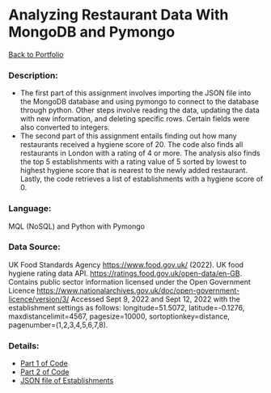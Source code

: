 # Analyzing Restaurant Data With MongoDB and Pymongo
[Back to Portfolio](https://github.com/cindyd97/Data-Analysis-Portfolio-Cindy)

### Description:
- The first part of this assignment involves importing the JSON file into the MongoDB database and using pymongo to connect to the database through python. Other steps involve reading the data, updating the data with new information, and deleting specific rows. Certain fields were also converted to integers.
- The second part of this assignment entails finding out how many restaurants received a hygiene score of 20. The code also finds all restaurants in London with a rating of 4 or more. The analysis also finds the top 5 establishments with a rating value of 5 sorted by lowest to highest hygiene score that is nearest to the newly added restaurant. Lastly, the code retrieves a list of establishments with a hygiene score of 0. 

### Language:
MQL (NoSQL) and Python with Pymongo

### Data Source:
UK Food Standards Agency https://www.food.gov.uk/ (2022). UK food hygiene rating data API. https://ratings.food.gov.uk/open-data/en-GB. Contains public sector information licensed under the Open Government Licence https://www.nationalarchives.gov.uk/doc/open-government-licence/version/3/
Accessed Sept 9, 2022 and Sept 12, 2022 with the establishment settings as follows: longitude=51.5072, latitude=-0.1276, maxdistancelimit=4567, pagesize=10000, sortoptionkey=distance, pagenumber=(1,2,3,4,5,6,7,8).

### Details:
- [Part 1 of Code](https://github.com/cindyd97/Analyzing_Restaurant_Data_MongoDB/blob/main/NoSQL_setup_starter.ipynb)
- [Part 2 of Code](https://github.com/cindyd97/Analyzing_Restaurant_Data_MongoDB/blob/main/NoSQL_analysis_starter.ipynb)
- [JSON file of Establishments](https://github.com/cindyd97/Analyzing_Restaurant_Data_MongoDB/blob/main/Resources/establishments.json)
